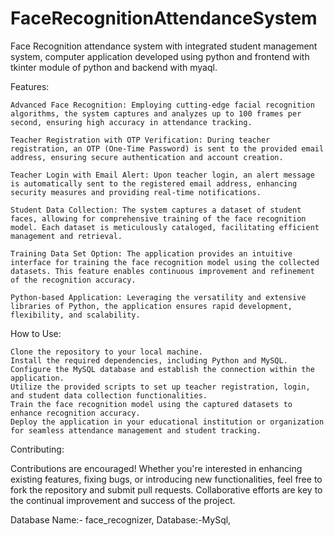 # FaceRecognitionAttendanceSystem
Face Recognition attendance system with integrated student management system, computer application developed using python and frontend with tkinter module of python and backend with myaql.

Features:

    Advanced Face Recognition: Employing cutting-edge facial recognition algorithms, the system captures and analyzes up to 100 frames per second, ensuring high accuracy in attendance tracking.

    Teacher Registration with OTP Verification: During teacher registration, an OTP (One-Time Password) is sent to the provided email address, ensuring secure authentication and account creation.

    Teacher Login with Email Alert: Upon teacher login, an alert message is automatically sent to the registered email address, enhancing security measures and providing real-time notifications.

    Student Data Collection: The system captures a dataset of student faces, allowing for comprehensive training of the face recognition model. Each dataset is meticulously cataloged, facilitating efficient management and retrieval.

    Training Data Set Option: The application provides an intuitive interface for training the face recognition model using the collected datasets. This feature enables continuous improvement and refinement of the recognition accuracy.

    Python-based Application: Leveraging the versatility and extensive libraries of Python, the application ensures rapid development, flexibility, and scalability.

How to Use:

    Clone the repository to your local machine.
    Install the required dependencies, including Python and MySQL.
    Configure the MySQL database and establish the connection within the application.
    Utilize the provided scripts to set up teacher registration, login, and student data collection functionalities.
    Train the face recognition model using the captured datasets to enhance recognition accuracy.
    Deploy the application in your educational institution or organization for seamless attendance management and student tracking.

Contributing:

Contributions are encouraged! Whether you're interested in enhancing existing features, fixing bugs, or introducing new functionalities, feel free to fork the repository and submit pull requests. Collaborative efforts are key to the continual improvement and success of the project.

Database Name:- face_recognizer, Database:-MySql, 
